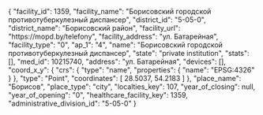 {
    "facility_id": 1359,
    "facility_name": "Борисовский городской противотуберкулезный диспансер",
    "district_id": "5-05-0",
    "district_name": "Борисовский район",
    "facility_url": "https:\/\/mopd.by\/telefony",
    "facility_address": "ул. Батарейная",
    "facility_type": "0",
    "ap_1": "4",
    "name": "Борисовский городской противотуберкулезный диспансер",
    "state": "private institution",
    "stats": [],
    "med_id": 10215740,
    "address": "ул. Батарейная",
    "devices": [],
    "coord_x_y": {
        "crs": {
            "type": "name",
            "properties": {
                "name": "EPSG:4326"
            }
        },
        "type": "Point",
        "coordinates": [
            28.5037,
            54.2183
        ]
    },
    "place_name": "Борисов",
    "place_type": "city",
    "localties_key": 107,
    "year_of_closing": null,
    "year_of_opening": "0",
    "healthcare_facility_key": 1359,
    "administrative_division_id": "5-05-0"
}
